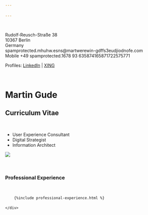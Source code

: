 ```yaml
---

---
```



<div class="container_12">
    <div id="header">
        <div class="grid_9 lang">
            <p>&nbsp;</p>
        </div>
        <div class="grid_3  small">
            <p>
                Rudolf-Reusch-Straße 38
                <br />10367 Berlin
                <br />Germany
                <br />
                <script type="text/javascript">
                    Rot13.write('<n uers="znvygb:z@znegva-thqr.pbz">z@znegva-thqr.pbz</n>');
                </script>
                <noscript>
                    <span class="mailsafe">spamprotected.</span>m<span class="mailsafe">huhw.esns</span>@mart<span class="mailsafe">werew</span>in-g<span class="mailsafe">dffs3e</span>ud<span class="mailsafe">jiodnof</span>e.com
                </noscript>
                <br />Mobile +49 <span class="mailsafe">spamprotected.</span><span class="mailsafe1">16</span><span class="mailsafe">78 9</span><span class="mailsafe1">3 63</span><span class="mailsafe">5874</span><span class="mailsafe1">165</span><span class="mailsafe">87172</span><span class="mailsafe12">25<span class="mailsafe">75771</span></span>
            </p>
            <p class="noprint ">
                Profiles: <a href="http://www.linkedin.com/in/martingude">LinkedIn</a> | <a href="https://www.xing.com/profile/Martin_Gude">XING</a>
            </p>
        </div>
        <div class="clear">&nbsp;</div>
        <div class="grid_7 prefix_2">
            <h1>Martin Gude</h1>
        </div>
        <div class="grid_3">
            <h2>Curriculum Vitae</h2>
        </div>
        <div class="clear">&nbsp;</div>
        <div class="grid_7 prefix_2">
            <ul class="para big">
                <li>User Experience Consultant</li>
                <li>Digital Strategist</li>
                <li>Information Architect</li>
            </ul>
            <p>
                <img srcset="/images/mgu2x.jpg 2x, /images/mgu1x.jpg 1x" src="/images/mgu1x.jpg">
            </p>
        </div>
        <div class="clear">&nbsp;</div>
    </div>
    <div id="content">
        <div class="grid_7 prefix_2">
            <h3>Professional Experience</h3>
        </div>
        <div class="clear">&nbsp;</div>

        {%include professional-experience.html %}
        
    </div>
</div>
